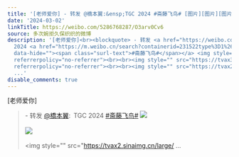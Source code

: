```yaml
---
title: '[老师爱你] - 转发 @橋本翼:&ensp;TGC 2024 #斋藤飞鸟# [图片][图片][图片][图片][图片][图片][图片][图片][图片]'
date: '2024-03-02'
linkTitle: https://weibo.com/5286768287/O3arv0Cv6
source: 多次婉拒久保织织的微博
description: '[老师爱你]<br><blockquote> - 转发 <a href="https://weibo.com/1866632784" target="_blank">@橋本翼</a>: TGC
  2024 <a href="https://m.weibo.cn/search?containerid=231522type%3D1%26t%3D10%26q%3D%23%E6%96%8B%E8%97%A4%E9%A3%9E%E9%B8%9F%23&amp;isnewpage=1"
  data-hide=""><span class="surl-text">#斋藤飞鸟#</span></a> <img style="" src="https://tvax1.sinaimg.cn/large/6f428e50gy1hncub2yri8j218g0tlgyb.jpg"
  referrerpolicy="no-referrer"><br><br><img style="" src="https://tvax3.sinaimg.cn/large/6f428e50gy1hncub2yi7bj20tl18gtl6.jpg"
  referrerpolicy="no-referrer"><br><br><img style="" src="https://tvax2.sinaimg.cn/large/
  ...'
disable_comments: true
---
```

[老师爱你]<br><blockquote> - 转发 <a href="https://weibo.com/1866632784" target="_blank">@橋本翼</a>: TGC 2024 <a href="https://m.weibo.cn/search?containerid=231522type%3D1%26t%3D10%26q%3D%23%E6%96%8B%E8%97%A4%E9%A3%9E%E9%B8%9F%23&amp;isnewpage=1" data-hide=""><span class="surl-text">#斋藤飞鸟#</span></a> <img style="" src="https://tvax1.sinaimg.cn/large/6f428e50gy1hncub2yri8j218g0tlgyb.jpg" referrerpolicy="no-referrer"><br><br><img style="" src="https://tvax3.sinaimg.cn/large/6f428e50gy1hncub2yi7bj20tl18gtl6.jpg" referrerpolicy="no-referrer"><br><br><img style="" src="https://tvax2.sinaimg.cn/large/ ...